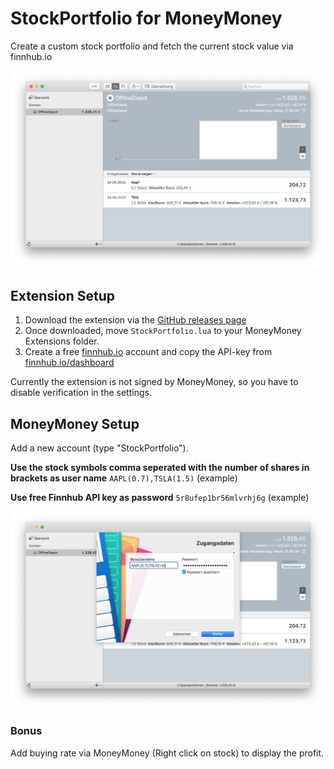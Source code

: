 # StockPortfolio for MoneyMoney
Create a custom stock portfolio and fetch the current stock value via finnhub.io

![MoneyMoney screenshot with StockPortfolio Balance](screens/StockPortfolio-balance.png)

## Extension Setup

1. Download the extension via the [GitHub releases page](https://github.com/Jacubeit/Bitcoin-MoneyMoney/releases/tag/v0.1)
2. Once downloaded, move `StockPortfolio.lua` to your MoneyMoney Extensions folder.
3. Create a free [finnhub.io](https://finnhub.io/) account and copy the API-key from [finnhub.io/dashboard](https://finnhub.io/dashboard)

Currently the extension is not signed by MoneyMoney, so you have to disable verification in the settings.

## MoneyMoney Setup

Add a new account (type "StockPortfolio").

**Use the stock symbols comma seperated with the number of shares in brackets as user name**
`AAPL(0.7),TSLA(1.5)` (example)

**Use free Finnhub API key as password**
`5r8ufep1br56mlvrhj6g` (example)

![MoneyMoney screenshot with StockPortfolio Setup](screens/StockPortfolio-setup.png)

### Bonus
Add buying rate via MoneyMoney (Right click on stock) to display the profit.
